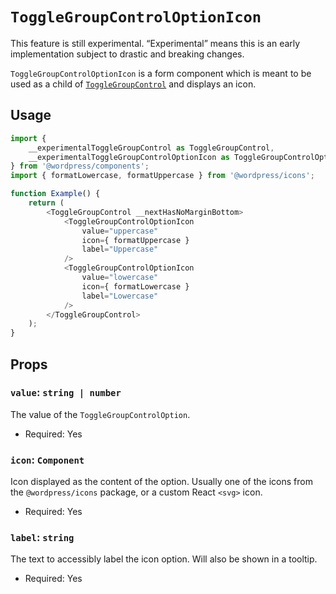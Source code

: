 # `ToggleGroupControlOptionIcon`

<div class="callout callout-alert">
This feature is still experimental. “Experimental” means this is an early implementation subject to drastic and breaking changes.
</div>

`ToggleGroupControlOptionIcon` is a form component which is meant to be used as a child of [`ToggleGroupControl`](/packages/components/src/toggle-group-control/toggle-group-control/README.md) and displays an icon.

## Usage

```js
import {
	__experimentalToggleGroupControl as ToggleGroupControl,
	__experimentalToggleGroupControlOptionIcon as ToggleGroupControlOptionIcon,
} from '@wordpress/components';
import { formatLowercase, formatUppercase } from '@wordpress/icons';

function Example() {
	return (
		<ToggleGroupControl __nextHasNoMarginBottom>
			<ToggleGroupControlOptionIcon
				value="uppercase"
				icon={ formatUppercase }
				label="Uppercase"
			/>
			<ToggleGroupControlOptionIcon
				value="lowercase"
				icon={ formatLowercase }
				label="Lowercase"
			/>
		</ToggleGroupControl>
	);
}
```

## Props

### `value`: `string | number`

The value of the `ToggleGroupControlOption`.

-   Required: Yes

### `icon`: `Component`

Icon displayed as the content of the option. Usually one of the icons from the `@wordpress/icons` package, or a custom React `<svg>` icon.

-   Required: Yes

### `label`: `string`

The text to accessibly label the icon option. Will also be shown in a tooltip.

-   Required: Yes
